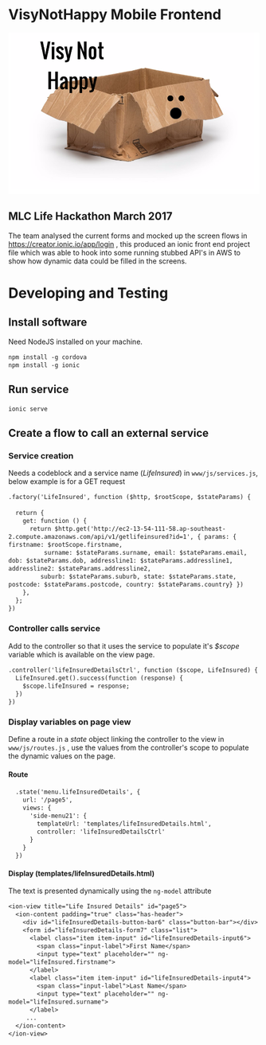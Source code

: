 # VisyNotHappy Mobile Frontend 

![VisyNotHappy](./media/visynothappy.png)

## MLC Life Hackathon March 2017

The team analysed the current forms and mocked up the screen flows in https://creator.ionic.io/app/login , this produced an ionic front end project file which was able to hook into some running stubbed API's in AWS to show how dynamic data could be filled in the screens.

# Developing and Testing 

## Install software

Need NodeJS installed on your machine.

```
npm install -g cordova
npm install -g ionic
```

## Run service

```
ionic serve
```

## Create a flow to call an external service

### Service creation

Needs a codeblock and a service name (*LifeInsured*) in `www/js/services.js`, below example is for a GET request

```
.factory('LifeInsured', function ($http, $rootScope, $stateParams) {

  return {
    get: function () {
      return $http.get('http://ec2-13-54-111-58.ap-southeast-2.compute.amazonaws.com/api/v1/getlifeinsured?id=1', { params: { firstname: $rootScope.firstname,
          surname: $stateParams.surname, email: $stateParams.email, dob: $stateParams.dob, addressline1: $stateParams.addressline1, addressline2: $stateParams.addressline2,
         suburb: $stateParams.suburb, state: $stateParams.state, postcode: $stateParams.postcode, country: $stateParams.country} })
    },
  };
})

```

### Controller calls service

Add to the controller so that it uses the service to populate it's *$scope* variable which is available on the view page.

```
.controller('lifeInsuredDetailsCtrl', function ($scope, LifeInsured) {
  LifeInsured.get().success(function (response) {
    $scope.lifeInsured = response;
  })
})
```

### Display variables on page view

Define a route in a *state* object linking the controller to the view in `www/js/routes.js` , use the values from the controller's scope to populate the dynamic values on the page.

#### Route
```
  .state('menu.lifeInsuredDetails', {
    url: '/page5',
    views: {
      'side-menu21': {
        templateUrl: 'templates/lifeInsuredDetails.html',
        controller: 'lifeInsuredDetailsCtrl'
      }
    }
  })
```

#### Display (templates/lifeInsuredDetails.html)

The text is presented dynamically using the `ng-model` attribute

```
<ion-view title="Life Insured Details" id="page5">
  <ion-content padding="true" class="has-header">
    <div id="lifeInsuredDetails-button-bar6" class="button-bar"></div>
    <form id="lifeInsuredDetails-form7" class="list">
      <label class="item item-input" id="lifeInsuredDetails-input6">
        <span class="input-label">First Name</span>
        <input type="text" placeholder="" ng-model="lifeInsured.firstname">     
      </label>
      <label class="item item-input" id="lifeInsuredDetails-input4">
        <span class="input-label">Last Name</span>
        <input type="text" placeholder="" ng-model="lifeInsured.surname">
      </label>
     ...
  </ion-content>
</ion-view>
```


